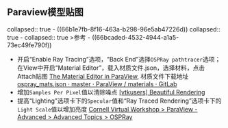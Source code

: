 ## Paraview模型贴图
collapsed:: true
	- ((66b1e7fb-8f16-463a-b298-96e5ab47226d))
	  collapsed:: true
		- collapsed:: true
		  >参考
			- ((66bcaded-4532-4944-a1a5-73ec49fe790f))
- 开启“Enable Ray Tracing”选项，“Back End”选择`OSPRay pathtracer`选项；在View中开启“Material Editor”，载入材质文件.json，选择材料，点击Attach贴图 [The Material Editor in ParaView](https://www.kitware.com/the-material-editor-in-paraview/), 材质文件下载地址 [ospray_mats.json · master · ParaView / materials · GitLab](https://gitlab.kitware.com/paraview/materials/-/blob/master/ospray_mats.json?ref_type=heads)
- 增加`Samples Per Pixel`值以清除噪点 [[vtkusers] Beautiful Rendering](https://vtk.org/pipermail/vtkusers/2018-May/101590.html)
- 提高“Lighting”选项卡下的`Specular`值和“Ray Traced Rendering”选项卡下的`Light Scale`值以增加亮度 [Cornell Virtual Workshop > ParaView - Advanced > Advanced Topics > OSPRay](https://cvw.cac.cornell.edu/paraview-adv/advanced-topics/ospray)